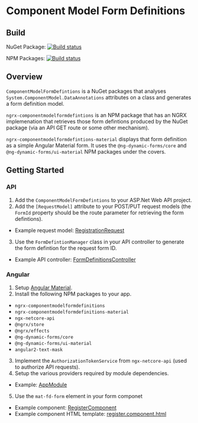 # Component Model Form Definitions

## Build 

NuGet Package: [![Build status](https://saji.visualstudio.com/Open%20Source/_apis/build/status/ComponentModelFormDefinitions)](https://saji.visualstudio.com/Open%20Source/_build/latest?definitionId=30)

NPM Packages: [![Build status](https://saji.visualstudio.com/Open%20Source/_apis/build/status/NgrxComponentModelFormDefintions)](https://saji.visualstudio.com/Open%20Source/_build/latest?definitionId=31)

## Overview

`ComponentModelFormDefintions` is a NuGet packages that analyses `System.ComponentModel.DataAnnotations` attributes on a class and generates a form definition model.

`ngrx-componentmodelformdefintions` is an NPM package that has an NGRX implemenation that retrieves those form defintions produced by the NuGet package (via an API GET route or some other mechanism).

`ngrx-componentmodelformdefintions-material` displays that form definition as a simple Angular Material form.  It uses the `@ng-dynamic-forms/core` and `@ng-dynamic-forms/ui-material` NPM packages under the covers.

## Getting Started

### API
1. Add the `ComponentModelFormDefintions` to your ASP.Net Web API project.
2. Add the `[RequestModel]` attribute to your POST/PUT request models (the `FormId` property should be the route parameter for retrieving the form defintions).
* Example request model: [RegistrationRequest](/ComponentModelFormDefinitions.SampleApi/Models/RegistrationRequest.cs)
3. Use the `FormDefintionManager` class in your API controller to generate the form defintion for the request form ID.
* Example API controller: [FormDefinitionsController](/ComponentModelFormDefinitions.SampleApi/Controllers/FormDefinitionsController.cs)

### Angular
1. Setup [Angular Material](https://material.angular.io/guide/getting-started).
2. Install the following NPM packages to your app.
* `ngrx-componentmodelformdefinitions`
* `ngrx-componentmodelformdefinitions-material`
* `ngx-netcore-api`
* `@ngrx/store`
* `@ngrx/effects`
* `@ng-dynamic-forms/core`
* `@ng-dynamic-forms/ui-material`
* `angular2-text-mask`
3. Implement the `AuthorizationTokenService` from `ngx-netcore-api` (used to authorize API requests).
4. Setup the various providers required by module dependencies.
* Example: [AppModule](/NgrxComponentModelFormDefinitions/src/app/app.module.ts)
5. Use the `mat-fd-form` element in your form componet
* Example component: [RegisterComponent](/NgrxComponentModelFormDefinitions/src/app/register/register.component.ts)
* Example component HTML template: [register.component.html](/NgrxComponentModelFormDefinitions/src/app/register/register.component.html)
